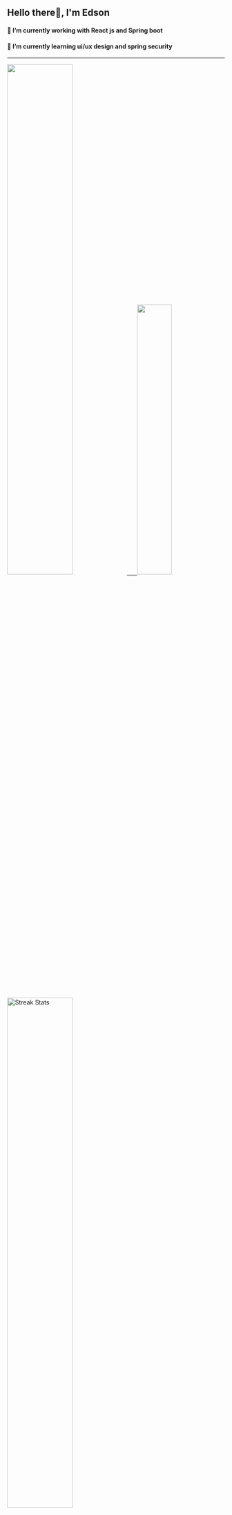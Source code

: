 
## Hello there👋, I'm Edson 

#### 🔭 I’m currently working with React js and Spring boot 
#### 🌱 I’m currently learning ui/ux design and spring security
---
    
  

 <p align="left">
  <a href="https://github.com/EdsonNhancale">
  <img width=55% src="https://github-readme-stats.vercel.app/api?username=EdsonNhancale&show_icons=true&theme=dracula&include_all_commits=true&count_private=true"/>&nbsp;&nbsp;&nbsp;&nbsp;&nbsp;
  <img  width=40% src="https://github-readme-stats.vercel.app/api/top-langs/?username=EdsonNhancale&layout=compact&langs_count=7&theme=dracula"/>
</p>

  <p align="left">
    <a href="https://github.com/EdsonNhancale"><img width=55% alt="Streak Stats" src="https://github-readme-streak-stats.herokuapp.com/?user=EdsonNhancale&theme=dracula"/></a>
   </p>

 
 <!--START_SECTION:waka-->

```txt
From: 16 November 2022 - To: 26 July 2023

Total Time: 489 hrs 33 mins

JavaScript        371 hrs 39 mins ███████████████████░░░░░░   75.91 %
TypeScript        53 hrs 30 mins  ██▓░░░░░░░░░░░░░░░░░░░░░░   10.93 %
Dart              14 hrs 6 mins   ▓░░░░░░░░░░░░░░░░░░░░░░░░   02.88 %
JSON              10 hrs 21 mins  ▓░░░░░░░░░░░░░░░░░░░░░░░░   02.12 %
Other             9 hrs 27 mins   ▒░░░░░░░░░░░░░░░░░░░░░░░░   01.93 %
```

<!--END_SECTION:waka-->

<div> 
  <a href="www.linkedin.com/in/edson-nhancale-7849781a6" target="_blank"><img src="https://img.shields.io/badge/-LinkedIn-%230077B5?style=for-the-badge&logo=linkedin&logoColor=white" target="_blank"></a> 

</div>

